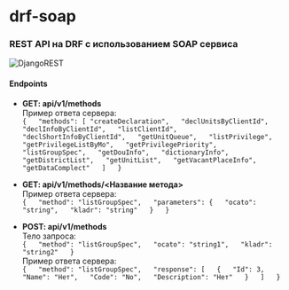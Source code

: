 # drf-soap

### REST API на DRF c использованием SOAP сервиса

![DjangoREST](https://img.shields.io/badge/DJANGO-REST-ff1709?style=for-the-badge&logo=django&logoColor=white&color=ff1709&labelColor=gray)

#### Endpoints

* **GET: api/v1/methods**  
Пример ответа сервера:  
`{  
   "methods": [
        "createDeclaration",  
        "declUnitsByClientId",  
        "declInfoByClientId",  
        "listClientId",  
        "declShortInfoByClientId",  
        "getUnitQueue",  
        "listPrivilege",  
        "getPrivilegeListByMo",  
        "getPrivilegePriority",  
        "listGroupSpec",  
        "getDouInfo",  
        "dictionaryInfo",  
        "getDistrictList",  
        "getUnitList",  
        "getVacantPlaceInfo",  
        "getDataComplect"  
     ]  
} `

* **GET: api/v1/methods/<Название метода>**   
   Пример ответа сервера:  
  `{  
    "method": "listGroupSpec",  
    "parameters": {  
        "ocato": "string",  
        "kladr": "string"  
   }  
} `
* **POST: api/v1/methods**    
   Тело запроса:  
` {  
    "method": "listGroupSpec",  
    "ocato": "string1",  
    "kladr": "string2"  
  } 
 `  
 Пример ответа сервера:    
 ` {  
     "method": "listGroupSpec",  
     "response": [  
     {  
            "Id": 3,  
            "Name": "Нет",  
            "Code": "No",  
            "Description": "Нет"  
     }  
    ]  
} `
